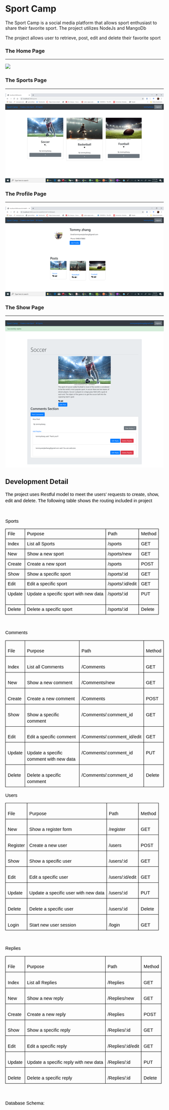 <h1>Sport Camp</h1>
<p>The Sport Camp is a social media platform that allows sport enthusiast to share their favorite sport. The project utilizes NodeJs and MangoDb </p>
</p>The project allows user to retrieve, post, edit and delete their favorite sport</p>

<h3>The Home Page</h3>
<hr/>
<img src="ScreenShot/Home.png"/>

<h3>The Sports Page</h3>
<hr/>
<img src="ScreenShot/sportsindex.png"/>

<h3>The Profile Page</h3>
<hr/>
<img src="ScreenShot/profile.png"/>

<h3>The Show Page</h3>
<hr/>
<img src="ScreenShot/showpage.png"/>

<h2>Development Detail</h2>
<p dir="ltr" style="line-height:1.38;margin-top:0pt;margin-bottom:0pt;"><span style="font-size:11pt;font-family:Arial;color:#000000;background-color:transparent;font-weight:400;font-style:normal;font-variant:normal;text-decoration:none;vertical-align:baseline;white-space:pre;white-space:pre-wrap;">The project uses Restful model to meet the users’ requests to create, show, edit and delete. The following table shows the routing included in project</span></p>
<p>
  <br>
</p>
<p dir="ltr" style="line-height:1.38;margin-top:0pt;margin-bottom:0pt;"><span style="font-size:11pt;font-family:Arial;color:#000000;background-color:transparent;font-weight:400;font-style:normal;font-variant:normal;text-decoration:none;vertical-align:baseline;white-space:pre;white-space:pre-wrap;">Sports</span></p>
<div align="left" dir="ltr" style="margin-left:0pt;">
  <table style="border:none;border-collapse:collapse;width:468pt;table-layout:fixed;">
    <tbody>
      <tr style="height:0pt;">
        <td style="border-left:solid #000000 1pt;border-right:solid #000000 1pt;border-bottom:solid #000000 1pt;border-top:solid #000000 1pt;vertical-align:top;padding:5pt 5pt 5pt 5pt;overflow:hidden;overflow-wrap:break-word;">
          <p dir="ltr" style="line-height:1.2;margin-top:0pt;margin-bottom:0pt;"><span style="font-size:11pt;font-family:Arial;color:#000000;background-color:transparent;font-weight:400;font-style:normal;font-variant:normal;text-decoration:none;vertical-align:baseline;white-space:pre;white-space:pre-wrap;">File</span></p>
        </td>
        <td style="border-left:solid #000000 1pt;border-right:solid #000000 1pt;border-bottom:solid #000000 1pt;border-top:solid #000000 1pt;vertical-align:top;padding:5pt 5pt 5pt 5pt;overflow:hidden;overflow-wrap:break-word;">
          <p dir="ltr" style="line-height:1.2;margin-top:0pt;margin-bottom:0pt;"><span style="font-size:11pt;font-family:Arial;color:#000000;background-color:transparent;font-weight:400;font-style:normal;font-variant:normal;text-decoration:none;vertical-align:baseline;white-space:pre;white-space:pre-wrap;">Purpose</span></p>
        </td>
        <td style="border-left:solid #000000 1pt;border-right:solid #000000 1pt;border-bottom:solid #000000 1pt;border-top:solid #000000 1pt;vertical-align:top;padding:5pt 5pt 5pt 5pt;overflow:hidden;overflow-wrap:break-word;">
          <p dir="ltr" style="line-height:1.2;margin-top:0pt;margin-bottom:0pt;"><span style="font-size:11pt;font-family:Arial;color:#000000;background-color:transparent;font-weight:400;font-style:normal;font-variant:normal;text-decoration:none;vertical-align:baseline;white-space:pre;white-space:pre-wrap;">Path</span></p>
        </td>
        <td style="border-left:solid #000000 1pt;border-right:solid #000000 1pt;border-bottom:solid #000000 1pt;border-top:solid #000000 1pt;vertical-align:top;padding:5pt 5pt 5pt 5pt;overflow:hidden;overflow-wrap:break-word;">
          <p dir="ltr" style="line-height:1.2;margin-top:0pt;margin-bottom:0pt;"><span style="font-size:11pt;font-family:Arial;color:#000000;background-color:transparent;font-weight:400;font-style:normal;font-variant:normal;text-decoration:none;vertical-align:baseline;white-space:pre;white-space:pre-wrap;">Method</span></p>
        </td>
      </tr>
      <tr style="height:0pt;">
        <td style="border-left:solid #000000 1pt;border-right:solid #000000 1pt;border-bottom:solid #000000 1pt;border-top:solid #000000 1pt;vertical-align:top;padding:5pt 5pt 5pt 5pt;overflow:hidden;overflow-wrap:break-word;">
          <p dir="ltr" style="line-height:1.2;margin-top:0pt;margin-bottom:0pt;"><span style="font-size:11pt;font-family:Arial;color:#000000;background-color:transparent;font-weight:400;font-style:normal;font-variant:normal;text-decoration:none;vertical-align:baseline;white-space:pre;white-space:pre-wrap;">Index</span></p>
        </td>
        <td style="border-left:solid #000000 1pt;border-right:solid #000000 1pt;border-bottom:solid #000000 1pt;border-top:solid #000000 1pt;vertical-align:top;padding:5pt 5pt 5pt 5pt;overflow:hidden;overflow-wrap:break-word;">
          <p dir="ltr" style="line-height:1.2;margin-top:0pt;margin-bottom:0pt;"><span style="font-size:11pt;font-family:Arial;color:#000000;background-color:transparent;font-weight:400;font-style:normal;font-variant:normal;text-decoration:none;vertical-align:baseline;white-space:pre;white-space:pre-wrap;">List all Sports</span></p>
        </td>
        <td style="border-left:solid #000000 1pt;border-right:solid #000000 1pt;border-bottom:solid #000000 1pt;border-top:solid #000000 1pt;vertical-align:top;padding:5pt 5pt 5pt 5pt;overflow:hidden;overflow-wrap:break-word;">
          <p dir="ltr" style="line-height:1.2;margin-top:0pt;margin-bottom:0pt;"><span style="font-size:11pt;font-family:Arial;color:#000000;background-color:transparent;font-weight:400;font-style:normal;font-variant:normal;text-decoration:none;vertical-align:baseline;white-space:pre;white-space:pre-wrap;">/sports</span></p>
        </td>
        <td style="border-left:solid #000000 1pt;border-right:solid #000000 1pt;border-bottom:solid #000000 1pt;border-top:solid #000000 1pt;vertical-align:top;padding:5pt 5pt 5pt 5pt;overflow:hidden;overflow-wrap:break-word;">
          <p dir="ltr" style="line-height:1.2;margin-top:0pt;margin-bottom:0pt;"><span style="font-size:11pt;font-family:Arial;color:#000000;background-color:transparent;font-weight:400;font-style:normal;font-variant:normal;text-decoration:none;vertical-align:baseline;white-space:pre;white-space:pre-wrap;">GET</span></p>
        </td>
      </tr>
      <tr style="height:0pt;">
        <td style="border-left:solid #000000 1pt;border-right:solid #000000 1pt;border-bottom:solid #000000 1pt;border-top:solid #000000 1pt;vertical-align:top;padding:5pt 5pt 5pt 5pt;overflow:hidden;overflow-wrap:break-word;">
          <p dir="ltr" style="line-height:1.2;margin-top:0pt;margin-bottom:0pt;"><span style="font-size:11pt;font-family:Arial;color:#000000;background-color:transparent;font-weight:400;font-style:normal;font-variant:normal;text-decoration:none;vertical-align:baseline;white-space:pre;white-space:pre-wrap;">New</span></p>
        </td>
        <td style="border-left:solid #000000 1pt;border-right:solid #000000 1pt;border-bottom:solid #000000 1pt;border-top:solid #000000 1pt;vertical-align:top;padding:5pt 5pt 5pt 5pt;overflow:hidden;overflow-wrap:break-word;">
          <p dir="ltr" style="line-height:1.2;margin-top:0pt;margin-bottom:0pt;"><span style="font-size:11pt;font-family:Arial;color:#000000;background-color:transparent;font-weight:400;font-style:normal;font-variant:normal;text-decoration:none;vertical-align:baseline;white-space:pre;white-space:pre-wrap;">Show a new sport</span></p>
        </td>
        <td style="border-left:solid #000000 1pt;border-right:solid #000000 1pt;border-bottom:solid #000000 1pt;border-top:solid #000000 1pt;vertical-align:top;padding:5pt 5pt 5pt 5pt;overflow:hidden;overflow-wrap:break-word;">
          <p dir="ltr" style="line-height:1.2;margin-top:0pt;margin-bottom:0pt;"><span style="font-size:11pt;font-family:Arial;color:#000000;background-color:transparent;font-weight:400;font-style:normal;font-variant:normal;text-decoration:none;vertical-align:baseline;white-space:pre;white-space:pre-wrap;">/sports/new</span></p>
        </td>
        <td style="border-left:solid #000000 1pt;border-right:solid #000000 1pt;border-bottom:solid #000000 1pt;border-top:solid #000000 1pt;vertical-align:top;padding:5pt 5pt 5pt 5pt;overflow:hidden;overflow-wrap:break-word;">
          <p dir="ltr" style="line-height:1.2;margin-top:0pt;margin-bottom:0pt;"><span style="font-size:11pt;font-family:Arial;color:#000000;background-color:transparent;font-weight:400;font-style:normal;font-variant:normal;text-decoration:none;vertical-align:baseline;white-space:pre;white-space:pre-wrap;">GET</span></p>
        </td>
      </tr>
      <tr style="height:0pt;">
        <td style="border-left:solid #000000 1pt;border-right:solid #000000 1pt;border-bottom:solid #000000 1pt;border-top:solid #000000 1pt;vertical-align:top;padding:5pt 5pt 5pt 5pt;overflow:hidden;overflow-wrap:break-word;">
          <p dir="ltr" style="line-height:1.2;margin-top:0pt;margin-bottom:0pt;"><span style="font-size:11pt;font-family:Arial;color:#000000;background-color:transparent;font-weight:400;font-style:normal;font-variant:normal;text-decoration:none;vertical-align:baseline;white-space:pre;white-space:pre-wrap;">Create</span></p>
        </td>
        <td style="border-left:solid #000000 1pt;border-right:solid #000000 1pt;border-bottom:solid #000000 1pt;border-top:solid #000000 1pt;vertical-align:top;padding:5pt 5pt 5pt 5pt;overflow:hidden;overflow-wrap:break-word;">
          <p dir="ltr" style="line-height:1.2;margin-top:0pt;margin-bottom:0pt;"><span style="font-size:11pt;font-family:Arial;color:#000000;background-color:transparent;font-weight:400;font-style:normal;font-variant:normal;text-decoration:none;vertical-align:baseline;white-space:pre;white-space:pre-wrap;">Create a new sport</span></p>
        </td>
        <td style="border-left:solid #000000 1pt;border-right:solid #000000 1pt;border-bottom:solid #000000 1pt;border-top:solid #000000 1pt;vertical-align:top;padding:5pt 5pt 5pt 5pt;overflow:hidden;overflow-wrap:break-word;">
          <p dir="ltr" style="line-height:1.2;margin-top:0pt;margin-bottom:0pt;"><span style="font-size:11pt;font-family:Arial;color:#000000;background-color:transparent;font-weight:400;font-style:normal;font-variant:normal;text-decoration:none;vertical-align:baseline;white-space:pre;white-space:pre-wrap;">/sports</span></p>
        </td>
        <td style="border-left:solid #000000 1pt;border-right:solid #000000 1pt;border-bottom:solid #000000 1pt;border-top:solid #000000 1pt;vertical-align:top;padding:5pt 5pt 5pt 5pt;overflow:hidden;overflow-wrap:break-word;">
          <p dir="ltr" style="line-height:1.2;margin-top:0pt;margin-bottom:0pt;"><span style="font-size:11pt;font-family:Arial;color:#000000;background-color:transparent;font-weight:400;font-style:normal;font-variant:normal;text-decoration:none;vertical-align:baseline;white-space:pre;white-space:pre-wrap;">POST</span></p>
        </td>
      </tr>
      <tr style="height:0pt;">
        <td style="border-left:solid #000000 1pt;border-right:solid #000000 1pt;border-bottom:solid #000000 1pt;border-top:solid #000000 1pt;vertical-align:top;padding:5pt 5pt 5pt 5pt;overflow:hidden;overflow-wrap:break-word;">
          <p dir="ltr" style="line-height:1.2;margin-top:0pt;margin-bottom:0pt;"><span style="font-size:11pt;font-family:Arial;color:#000000;background-color:transparent;font-weight:400;font-style:normal;font-variant:normal;text-decoration:none;vertical-align:baseline;white-space:pre;white-space:pre-wrap;">Show</span></p>
        </td>
        <td style="border-left:solid #000000 1pt;border-right:solid #000000 1pt;border-bottom:solid #000000 1pt;border-top:solid #000000 1pt;vertical-align:top;padding:5pt 5pt 5pt 5pt;overflow:hidden;overflow-wrap:break-word;">
          <p dir="ltr" style="line-height:1.2;margin-top:0pt;margin-bottom:0pt;"><span style="font-size:11pt;font-family:Arial;color:#000000;background-color:transparent;font-weight:400;font-style:normal;font-variant:normal;text-decoration:none;vertical-align:baseline;white-space:pre;white-space:pre-wrap;">Show a specific sport&nbsp;</span></p>
        </td>
        <td style="border-left:solid #000000 1pt;border-right:solid #000000 1pt;border-bottom:solid #000000 1pt;border-top:solid #000000 1pt;vertical-align:top;padding:5pt 5pt 5pt 5pt;overflow:hidden;overflow-wrap:break-word;">
          <p dir="ltr" style="line-height:1.2;margin-top:0pt;margin-bottom:0pt;"><span style="font-size:11pt;font-family:Arial;color:#000000;background-color:transparent;font-weight:400;font-style:normal;font-variant:normal;text-decoration:none;vertical-align:baseline;white-space:pre;white-space:pre-wrap;">/sports/:id</span></p>
        </td>
        <td style="border-left:solid #000000 1pt;border-right:solid #000000 1pt;border-bottom:solid #000000 1pt;border-top:solid #000000 1pt;vertical-align:top;padding:5pt 5pt 5pt 5pt;overflow:hidden;overflow-wrap:break-word;">
          <p dir="ltr" style="line-height:1.2;margin-top:0pt;margin-bottom:0pt;"><span style="font-size:11pt;font-family:Arial;color:#000000;background-color:transparent;font-weight:400;font-style:normal;font-variant:normal;text-decoration:none;vertical-align:baseline;white-space:pre;white-space:pre-wrap;">GET</span></p>
        </td>
      </tr>
      <tr style="height:0pt;">
        <td style="border-left:solid #000000 1pt;border-right:solid #000000 1pt;border-bottom:solid #000000 1pt;border-top:solid #000000 1pt;vertical-align:top;padding:5pt 5pt 5pt 5pt;overflow:hidden;overflow-wrap:break-word;">
          <p dir="ltr" style="line-height:1.2;margin-top:0pt;margin-bottom:0pt;"><span style="font-size:11pt;font-family:Arial;color:#000000;background-color:transparent;font-weight:400;font-style:normal;font-variant:normal;text-decoration:none;vertical-align:baseline;white-space:pre;white-space:pre-wrap;">Edit</span></p>
        </td>
        <td style="border-left:solid #000000 1pt;border-right:solid #000000 1pt;border-bottom:solid #000000 1pt;border-top:solid #000000 1pt;vertical-align:top;padding:5pt 5pt 5pt 5pt;overflow:hidden;overflow-wrap:break-word;">
          <p dir="ltr" style="line-height:1.2;margin-top:0pt;margin-bottom:0pt;"><span style="font-size:11pt;font-family:Arial;color:#000000;background-color:transparent;font-weight:400;font-style:normal;font-variant:normal;text-decoration:none;vertical-align:baseline;white-space:pre;white-space:pre-wrap;">Edit a specific sport</span></p>
        </td>
        <td style="border-left:solid #000000 1pt;border-right:solid #000000 1pt;border-bottom:solid #000000 1pt;border-top:solid #000000 1pt;vertical-align:top;padding:5pt 5pt 5pt 5pt;overflow:hidden;overflow-wrap:break-word;">
          <p dir="ltr" style="line-height:1.2;margin-top:0pt;margin-bottom:0pt;"><span style="font-size:11pt;font-family:Arial;color:#000000;background-color:transparent;font-weight:400;font-style:normal;font-variant:normal;text-decoration:none;vertical-align:baseline;white-space:pre;white-space:pre-wrap;">/sports/:id/edit</span></p>
        </td>
        <td style="border-left:solid #000000 1pt;border-right:solid #000000 1pt;border-bottom:solid #000000 1pt;border-top:solid #000000 1pt;vertical-align:top;padding:5pt 5pt 5pt 5pt;overflow:hidden;overflow-wrap:break-word;">
          <p dir="ltr" style="line-height:1.2;margin-top:0pt;margin-bottom:0pt;"><span style="font-size:11pt;font-family:Arial;color:#000000;background-color:transparent;font-weight:400;font-style:normal;font-variant:normal;text-decoration:none;vertical-align:baseline;white-space:pre;white-space:pre-wrap;">GET</span></p>
        </td>
      </tr>
      <tr style="height:0pt;">
        <td style="border-left:solid #000000 1pt;border-right:solid #000000 1pt;border-bottom:solid #000000 1pt;border-top:solid #000000 1pt;vertical-align:top;padding:5pt 5pt 5pt 5pt;overflow:hidden;overflow-wrap:break-word;">
          <p dir="ltr" style="line-height:1.2;margin-top:0pt;margin-bottom:0pt;"><span style="font-size:11pt;font-family:Arial;color:#000000;background-color:transparent;font-weight:400;font-style:normal;font-variant:normal;text-decoration:none;vertical-align:baseline;white-space:pre;white-space:pre-wrap;">Update</span></p>
        </td>
        <td style="border-left:solid #000000 1pt;border-right:solid #000000 1pt;border-bottom:solid #000000 1pt;border-top:solid #000000 1pt;vertical-align:top;padding:5pt 5pt 5pt 5pt;overflow:hidden;overflow-wrap:break-word;">
          <p dir="ltr" style="line-height:1.2;margin-top:0pt;margin-bottom:0pt;"><span style="font-size:11pt;font-family:Arial;color:#000000;background-color:transparent;font-weight:400;font-style:normal;font-variant:normal;text-decoration:none;vertical-align:baseline;white-space:pre;white-space:pre-wrap;">Update a specific sport with new data</span></p>
        </td>
        <td style="border-left:solid #000000 1pt;border-right:solid #000000 1pt;border-bottom:solid #000000 1pt;border-top:solid #000000 1pt;vertical-align:top;padding:5pt 5pt 5pt 5pt;overflow:hidden;overflow-wrap:break-word;">
          <p dir="ltr" style="line-height:1.2;margin-top:0pt;margin-bottom:0pt;"><span style="font-size:11pt;font-family:Arial;color:#000000;background-color:transparent;font-weight:400;font-style:normal;font-variant:normal;text-decoration:none;vertical-align:baseline;white-space:pre;white-space:pre-wrap;">/sports/:id</span></p>
          <br>
        </td>
        <td style="border-left:solid #000000 1pt;border-right:solid #000000 1pt;border-bottom:solid #000000 1pt;border-top:solid #000000 1pt;vertical-align:top;padding:5pt 5pt 5pt 5pt;overflow:hidden;overflow-wrap:break-word;">
          <p dir="ltr" style="line-height:1.2;margin-top:0pt;margin-bottom:0pt;"><span style="font-size:11pt;font-family:Arial;color:#000000;background-color:transparent;font-weight:400;font-style:normal;font-variant:normal;text-decoration:none;vertical-align:baseline;white-space:pre;white-space:pre-wrap;">PUT</span></p>
        </td>
      </tr>
      <tr style="height:0pt;">
        <td style="border-left:solid #000000 1pt;border-right:solid #000000 1pt;border-bottom:solid #000000 1pt;border-top:solid #000000 1pt;vertical-align:top;padding:5pt 5pt 5pt 5pt;overflow:hidden;overflow-wrap:break-word;">
          <p dir="ltr" style="line-height:1.2;margin-top:0pt;margin-bottom:0pt;"><span style="font-size:11pt;font-family:Arial;color:#000000;background-color:transparent;font-weight:400;font-style:normal;font-variant:normal;text-decoration:none;vertical-align:baseline;white-space:pre;white-space:pre-wrap;">Delete</span></p>
        </td>
        <td style="border-left:solid #000000 1pt;border-right:solid #000000 1pt;border-bottom:solid #000000 1pt;border-top:solid #000000 1pt;vertical-align:top;padding:5pt 5pt 5pt 5pt;overflow:hidden;overflow-wrap:break-word;">
          <p dir="ltr" style="line-height:1.2;margin-top:0pt;margin-bottom:0pt;"><span style="font-size:11pt;font-family:Arial;color:#000000;background-color:transparent;font-weight:400;font-style:normal;font-variant:normal;text-decoration:none;vertical-align:baseline;white-space:pre;white-space:pre-wrap;">Delete a specific sport</span></p>
        </td>
        <td style="border-left:solid #000000 1pt;border-right:solid #000000 1pt;border-bottom:solid #000000 1pt;border-top:solid #000000 1pt;vertical-align:top;padding:5pt 5pt 5pt 5pt;overflow:hidden;overflow-wrap:break-word;">
          <p dir="ltr" style="line-height:1.2;margin-top:0pt;margin-bottom:0pt;"><span style="font-size:11pt;font-family:Arial;color:#000000;background-color:transparent;font-weight:400;font-style:normal;font-variant:normal;text-decoration:none;vertical-align:baseline;white-space:pre;white-space:pre-wrap;">/sports/:id</span></p>
        </td>
        <td style="border-left:solid #000000 1pt;border-right:solid #000000 1pt;border-bottom:solid #000000 1pt;border-top:solid #000000 1pt;vertical-align:top;padding:5pt 5pt 5pt 5pt;overflow:hidden;overflow-wrap:break-word;">
          <p dir="ltr" style="line-height:1.2;margin-top:0pt;margin-bottom:0pt;"><span style="font-size:11pt;font-family:Arial;color:#000000;background-color:transparent;font-weight:400;font-style:normal;font-variant:normal;text-decoration:none;vertical-align:baseline;white-space:pre;white-space:pre-wrap;">Delete</span></p>
        </td>
      </tr>
    </tbody>
  </table>
</div>
<p>
  <br>
</p>
<p dir="ltr" style="line-height:1.38;margin-top:12pt;margin-bottom:0pt;"><span style="font-size:11pt;font-family:Arial;color:#000000;background-color:transparent;font-weight:400;font-style:normal;font-variant:normal;text-decoration:none;vertical-align:baseline;white-space:pre;white-space:pre-wrap;">Comments</span></p>
<div align="left" dir="ltr" style="margin-left:0pt;">
  <table style="border:none;border-collapse:collapse;">
    <tbody>
      <tr style="height:24pt;">
        <td style="border-left:solid #000000 0.9984375000000001pt;border-right:solid #000000 0.9984375000000001pt;border-bottom:solid #000000 0.9984375000000001pt;border-top:solid #000000 0.9984375000000001pt;vertical-align:top;padding:5pt 5pt 5pt 5pt;overflow:hidden;overflow-wrap:break-word;">
          <p dir="ltr" style="line-height:1.38;margin-top:12pt;margin-bottom:0pt;"><span style="font-size:11pt;font-family:Arial;color:#000000;background-color:transparent;font-weight:400;font-style:normal;font-variant:normal;text-decoration:none;vertical-align:baseline;white-space:pre;white-space:pre-wrap;">File</span></p>
        </td>
        <td style="border-left:solid #000000 0.9984375000000001pt;border-right:solid #000000 0.9984375000000001pt;border-bottom:solid #000000 0.9984375000000001pt;border-top:solid #000000 0.9984375000000001pt;vertical-align:top;padding:5pt 5pt 5pt 5pt;overflow:hidden;overflow-wrap:break-word;">
          <p dir="ltr" style="line-height:1.38;margin-top:12pt;margin-bottom:0pt;"><span style="font-size:11pt;font-family:Arial;color:#000000;background-color:transparent;font-weight:400;font-style:normal;font-variant:normal;text-decoration:none;vertical-align:baseline;white-space:pre;white-space:pre-wrap;">Purpose</span></p>
        </td>
        <td style="border-left:solid #000000 0.9984375000000001pt;border-right:solid #000000 0.9984375000000001pt;border-bottom:solid #000000 0.9984375000000001pt;border-top:solid #000000 0.9984375000000001pt;vertical-align:top;padding:5pt 5pt 5pt 5pt;overflow:hidden;overflow-wrap:break-word;">
          <p dir="ltr" style="line-height:1.38;margin-top:12pt;margin-bottom:0pt;"><span style="font-size:11pt;font-family:Arial;color:#000000;background-color:transparent;font-weight:400;font-style:normal;font-variant:normal;text-decoration:none;vertical-align:baseline;white-space:pre;white-space:pre-wrap;">Path</span></p>
        </td>
        <td style="border-left:solid #000000 0.9984375000000001pt;border-right:solid #000000 0.9984375000000001pt;border-bottom:solid #000000 0.9984375000000001pt;border-top:solid #000000 0.9984375000000001pt;vertical-align:top;padding:5pt 5pt 5pt 5pt;overflow:hidden;overflow-wrap:break-word;">
          <p dir="ltr" style="line-height:1.38;margin-top:12pt;margin-bottom:0pt;"><span style="font-size:11pt;font-family:Arial;color:#000000;background-color:transparent;font-weight:400;font-style:normal;font-variant:normal;text-decoration:none;vertical-align:baseline;white-space:pre;white-space:pre-wrap;">Method</span></p>
        </td>
      </tr>
      <tr style="height:24pt;">
        <td style="border-left:solid #000000 0.9984375000000001pt;border-right:solid #000000 0.9984375000000001pt;border-bottom:solid #000000 0.9984375000000001pt;border-top:solid #000000 0.9984375000000001pt;vertical-align:top;padding:5pt 5pt 5pt 5pt;overflow:hidden;overflow-wrap:break-word;">
          <p dir="ltr" style="line-height:1.38;margin-top:12pt;margin-bottom:0pt;"><span style="font-size:11pt;font-family:Arial;color:#000000;background-color:transparent;font-weight:400;font-style:normal;font-variant:normal;text-decoration:none;vertical-align:baseline;white-space:pre;white-space:pre-wrap;">Index</span></p>
        </td>
        <td style="border-left:solid #000000 0.9984375000000001pt;border-right:solid #000000 0.9984375000000001pt;border-bottom:solid #000000 0.9984375000000001pt;border-top:solid #000000 0.9984375000000001pt;vertical-align:top;padding:5pt 5pt 5pt 5pt;overflow:hidden;overflow-wrap:break-word;">
          <p dir="ltr" style="line-height:1.38;margin-top:12pt;margin-bottom:0pt;"><span style="font-size:11pt;font-family:Arial;color:#000000;background-color:transparent;font-weight:400;font-style:normal;font-variant:normal;text-decoration:none;vertical-align:baseline;white-space:pre;white-space:pre-wrap;">List all Comments</span></p>
        </td>
        <td style="border-left:solid #000000 0.9984375000000001pt;border-right:solid #000000 0.9984375000000001pt;border-bottom:solid #000000 0.9984375000000001pt;border-top:solid #000000 0.9984375000000001pt;vertical-align:top;padding:5pt 5pt 5pt 5pt;overflow:hidden;overflow-wrap:break-word;">
          <p dir="ltr" style="line-height:1.38;margin-top:12pt;margin-bottom:0pt;"><span style="font-size:11pt;font-family:Arial;color:#000000;background-color:transparent;font-weight:400;font-style:normal;font-variant:normal;text-decoration:none;vertical-align:baseline;white-space:pre;white-space:pre-wrap;">/Comments</span></p>
        </td>
        <td style="border-left:solid #000000 0.9984375000000001pt;border-right:solid #000000 0.9984375000000001pt;border-bottom:solid #000000 0.9984375000000001pt;border-top:solid #000000 0.9984375000000001pt;vertical-align:top;padding:5pt 5pt 5pt 5pt;overflow:hidden;overflow-wrap:break-word;">
          <p dir="ltr" style="line-height:1.38;margin-top:12pt;margin-bottom:0pt;"><span style="font-size:11pt;font-family:Arial;color:#000000;background-color:transparent;font-weight:400;font-style:normal;font-variant:normal;text-decoration:none;vertical-align:baseline;white-space:pre;white-space:pre-wrap;">GET</span></p>
        </td>
      </tr>
      <tr style="height:24pt;">
        <td style="border-left:solid #000000 0.9984375000000001pt;border-right:solid #000000 0.9984375000000001pt;border-bottom:solid #000000 0.9984375000000001pt;border-top:solid #000000 0.9984375000000001pt;vertical-align:top;padding:5pt 5pt 5pt 5pt;overflow:hidden;overflow-wrap:break-word;">
          <p dir="ltr" style="line-height:1.38;margin-top:12pt;margin-bottom:0pt;"><span style="font-size:11pt;font-family:Arial;color:#000000;background-color:transparent;font-weight:400;font-style:normal;font-variant:normal;text-decoration:none;vertical-align:baseline;white-space:pre;white-space:pre-wrap;">New</span></p>
        </td>
        <td style="border-left:solid #000000 0.9984375000000001pt;border-right:solid #000000 0.9984375000000001pt;border-bottom:solid #000000 0.9984375000000001pt;border-top:solid #000000 0.9984375000000001pt;vertical-align:top;padding:5pt 5pt 5pt 5pt;overflow:hidden;overflow-wrap:break-word;">
          <p dir="ltr" style="line-height:1.38;margin-top:12pt;margin-bottom:0pt;"><span style="font-size:11pt;font-family:Arial;color:#000000;background-color:transparent;font-weight:400;font-style:normal;font-variant:normal;text-decoration:none;vertical-align:baseline;white-space:pre;white-space:pre-wrap;">Show a new comment</span></p>
        </td>
        <td style="border-left:solid #000000 0.9984375000000001pt;border-right:solid #000000 0.9984375000000001pt;border-bottom:solid #000000 0.9984375000000001pt;border-top:solid #000000 0.9984375000000001pt;vertical-align:top;padding:5pt 5pt 5pt 5pt;overflow:hidden;overflow-wrap:break-word;">
          <p dir="ltr" style="line-height:1.38;margin-top:12pt;margin-bottom:0pt;"><span style="font-size:11pt;font-family:Arial;color:#000000;background-color:transparent;font-weight:400;font-style:normal;font-variant:normal;text-decoration:none;vertical-align:baseline;white-space:pre;white-space:pre-wrap;">/Comments/new</span></p>
        </td>
        <td style="border-left:solid #000000 0.9984375000000001pt;border-right:solid #000000 0.9984375000000001pt;border-bottom:solid #000000 0.9984375000000001pt;border-top:solid #000000 0.9984375000000001pt;vertical-align:top;padding:5pt 5pt 5pt 5pt;overflow:hidden;overflow-wrap:break-word;">
          <p dir="ltr" style="line-height:1.38;margin-top:12pt;margin-bottom:0pt;"><span style="font-size:11pt;font-family:Arial;color:#000000;background-color:transparent;font-weight:400;font-style:normal;font-variant:normal;text-decoration:none;vertical-align:baseline;white-space:pre;white-space:pre-wrap;">GET</span></p>
        </td>
      </tr>
      <tr style="height:24pt;">
        <td style="border-left:solid #000000 0.9984375000000001pt;border-right:solid #000000 0.9984375000000001pt;border-bottom:solid #000000 0.9984375000000001pt;border-top:solid #000000 0.9984375000000001pt;vertical-align:top;padding:5pt 5pt 5pt 5pt;overflow:hidden;overflow-wrap:break-word;">
          <p dir="ltr" style="line-height:1.38;margin-top:12pt;margin-bottom:0pt;"><span style="font-size:11pt;font-family:Arial;color:#000000;background-color:transparent;font-weight:400;font-style:normal;font-variant:normal;text-decoration:none;vertical-align:baseline;white-space:pre;white-space:pre-wrap;">Create</span></p>
        </td>
        <td style="border-left:solid #000000 0.9984375000000001pt;border-right:solid #000000 0.9984375000000001pt;border-bottom:solid #000000 0.9984375000000001pt;border-top:solid #000000 0.9984375000000001pt;vertical-align:top;padding:5pt 5pt 5pt 5pt;overflow:hidden;overflow-wrap:break-word;">
          <p dir="ltr" style="line-height:1.38;margin-top:12pt;margin-bottom:0pt;"><span style="font-size:11pt;font-family:Arial;color:#000000;background-color:transparent;font-weight:400;font-style:normal;font-variant:normal;text-decoration:none;vertical-align:baseline;white-space:pre;white-space:pre-wrap;">Create a new comment</span></p>
        </td>
        <td style="border-left:solid #000000 0.9984375000000001pt;border-right:solid #000000 0.9984375000000001pt;border-bottom:solid #000000 0.9984375000000001pt;border-top:solid #000000 0.9984375000000001pt;vertical-align:top;padding:5pt 5pt 5pt 5pt;overflow:hidden;overflow-wrap:break-word;">
          <p dir="ltr" style="line-height:1.38;margin-top:12pt;margin-bottom:0pt;"><span style="font-size:11pt;font-family:Arial;color:#000000;background-color:transparent;font-weight:400;font-style:normal;font-variant:normal;text-decoration:none;vertical-align:baseline;white-space:pre;white-space:pre-wrap;">/Comments</span></p>
        </td>
        <td style="border-left:solid #000000 0.9984375000000001pt;border-right:solid #000000 0.9984375000000001pt;border-bottom:solid #000000 0.9984375000000001pt;border-top:solid #000000 0.9984375000000001pt;vertical-align:top;padding:5pt 5pt 5pt 5pt;overflow:hidden;overflow-wrap:break-word;">
          <p dir="ltr" style="line-height:1.38;margin-top:12pt;margin-bottom:0pt;"><span style="font-size:11pt;font-family:Arial;color:#000000;background-color:transparent;font-weight:400;font-style:normal;font-variant:normal;text-decoration:none;vertical-align:baseline;white-space:pre;white-space:pre-wrap;">POST</span></p>
        </td>
      </tr>
      <tr style="height:24pt;">
        <td style="border-left:solid #000000 0.9984375000000001pt;border-right:solid #000000 0.9984375000000001pt;border-bottom:solid #000000 0.9984375000000001pt;border-top:solid #000000 0.9984375000000001pt;vertical-align:top;padding:5pt 5pt 5pt 5pt;overflow:hidden;overflow-wrap:break-word;">
          <p dir="ltr" style="line-height:1.38;margin-top:12pt;margin-bottom:0pt;"><span style="font-size:11pt;font-family:Arial;color:#000000;background-color:transparent;font-weight:400;font-style:normal;font-variant:normal;text-decoration:none;vertical-align:baseline;white-space:pre;white-space:pre-wrap;">Show</span></p>
        </td>
        <td style="border-left:solid #000000 0.9984375000000001pt;border-right:solid #000000 0.9984375000000001pt;border-bottom:solid #000000 0.9984375000000001pt;border-top:solid #000000 0.9984375000000001pt;vertical-align:top;padding:5pt 5pt 5pt 5pt;overflow:hidden;overflow-wrap:break-word;">
          <p dir="ltr" style="line-height:1.38;margin-top:12pt;margin-bottom:0pt;"><span style="font-size:11pt;font-family:Arial;color:#000000;background-color:transparent;font-weight:400;font-style:normal;font-variant:normal;text-decoration:none;vertical-align:baseline;white-space:pre;white-space:pre-wrap;">Show a specific comment&nbsp;</span></p>
        </td>
        <td style="border-left:solid #000000 0.9984375000000001pt;border-right:solid #000000 0.9984375000000001pt;border-bottom:solid #000000 0.9984375000000001pt;border-top:solid #000000 0.9984375000000001pt;vertical-align:top;padding:5pt 5pt 5pt 5pt;overflow:hidden;overflow-wrap:break-word;">
          <p dir="ltr" style="line-height:1.38;margin-top:12pt;margin-bottom:0pt;"><span style="font-size:11pt;font-family:Arial;color:#000000;background-color:transparent;font-weight:400;font-style:normal;font-variant:normal;text-decoration:none;vertical-align:baseline;white-space:pre;white-space:pre-wrap;">/Comments/:comment_id</span></p>
        </td>
        <td style="border-left:solid #000000 0.9984375000000001pt;border-right:solid #000000 0.9984375000000001pt;border-bottom:solid #000000 0.9984375000000001pt;border-top:solid #000000 0.9984375000000001pt;vertical-align:top;padding:5pt 5pt 5pt 5pt;overflow:hidden;overflow-wrap:break-word;">
          <p dir="ltr" style="line-height:1.38;margin-top:12pt;margin-bottom:0pt;"><span style="font-size:11pt;font-family:Arial;color:#000000;background-color:transparent;font-weight:400;font-style:normal;font-variant:normal;text-decoration:none;vertical-align:baseline;white-space:pre;white-space:pre-wrap;">GET</span></p>
        </td>
      </tr>
      <tr style="height:24pt;">
        <td style="border-left:solid #000000 0.9984375000000001pt;border-right:solid #000000 0.9984375000000001pt;border-bottom:solid #000000 0.9984375000000001pt;border-top:solid #000000 0.9984375000000001pt;vertical-align:top;padding:5pt 5pt 5pt 5pt;overflow:hidden;overflow-wrap:break-word;">
          <p dir="ltr" style="line-height:1.38;margin-top:12pt;margin-bottom:0pt;"><span style="font-size:11pt;font-family:Arial;color:#000000;background-color:transparent;font-weight:400;font-style:normal;font-variant:normal;text-decoration:none;vertical-align:baseline;white-space:pre;white-space:pre-wrap;">Edit</span></p>
        </td>
        <td style="border-left:solid #000000 0.9984375000000001pt;border-right:solid #000000 0.9984375000000001pt;border-bottom:solid #000000 0.9984375000000001pt;border-top:solid #000000 0.9984375000000001pt;vertical-align:top;padding:5pt 5pt 5pt 5pt;overflow:hidden;overflow-wrap:break-word;">
          <p dir="ltr" style="line-height:1.38;margin-top:12pt;margin-bottom:0pt;"><span style="font-size:11pt;font-family:Arial;color:#000000;background-color:transparent;font-weight:400;font-style:normal;font-variant:normal;text-decoration:none;vertical-align:baseline;white-space:pre;white-space:pre-wrap;">Edit a specific comment</span></p>
        </td>
        <td style="border-left:solid #000000 0.9984375000000001pt;border-right:solid #000000 0.9984375000000001pt;border-bottom:solid #000000 0.9984375000000001pt;border-top:solid #000000 0.9984375000000001pt;vertical-align:top;padding:5pt 5pt 5pt 5pt;overflow:hidden;overflow-wrap:break-word;">
          <p dir="ltr" style="line-height:1.38;margin-top:12pt;margin-bottom:0pt;"><span style="font-size:11pt;font-family:Arial;color:#000000;background-color:transparent;font-weight:400;font-style:normal;font-variant:normal;text-decoration:none;vertical-align:baseline;white-space:pre;white-space:pre-wrap;">/Comments/:comment_id/edit</span></p>
        </td>
        <td style="border-left:solid #000000 0.9984375000000001pt;border-right:solid #000000 0.9984375000000001pt;border-bottom:solid #000000 0.9984375000000001pt;border-top:solid #000000 0.9984375000000001pt;vertical-align:top;padding:5pt 5pt 5pt 5pt;overflow:hidden;overflow-wrap:break-word;">
          <p dir="ltr" style="line-height:1.38;margin-top:12pt;margin-bottom:0pt;"><span style="font-size:11pt;font-family:Arial;color:#000000;background-color:transparent;font-weight:400;font-style:normal;font-variant:normal;text-decoration:none;vertical-align:baseline;white-space:pre;white-space:pre-wrap;">GET</span></p>
        </td>
      </tr>
      <tr style="height:37.5pt;">
        <td style="border-left:solid #000000 0.9984375000000001pt;border-right:solid #000000 0.9984375000000001pt;border-bottom:solid #000000 0.9984375000000001pt;border-top:solid #000000 0.9984375000000001pt;vertical-align:top;padding:5pt 5pt 5pt 5pt;overflow:hidden;overflow-wrap:break-word;">
          <p dir="ltr" style="line-height:1.38;margin-top:12pt;margin-bottom:0pt;"><span style="font-size:11pt;font-family:Arial;color:#000000;background-color:transparent;font-weight:400;font-style:normal;font-variant:normal;text-decoration:none;vertical-align:baseline;white-space:pre;white-space:pre-wrap;">Update</span></p>
        </td>
        <td style="border-left:solid #000000 0.9984375000000001pt;border-right:solid #000000 0.9984375000000001pt;border-bottom:solid #000000 0.9984375000000001pt;border-top:solid #000000 0.9984375000000001pt;vertical-align:top;padding:5pt 5pt 5pt 5pt;overflow:hidden;overflow-wrap:break-word;">
          <p dir="ltr" style="line-height:1.38;margin-top:12pt;margin-bottom:0pt;"><span style="font-size:11pt;font-family:Arial;color:#000000;background-color:transparent;font-weight:400;font-style:normal;font-variant:normal;text-decoration:none;vertical-align:baseline;white-space:pre;white-space:pre-wrap;">Update a specific comment with new data</span></p>
        </td>
        <td style="border-left:solid #000000 0.9984375000000001pt;border-right:solid #000000 0.9984375000000001pt;border-bottom:solid #000000 0.9984375000000001pt;border-top:solid #000000 0.9984375000000001pt;vertical-align:top;padding:5pt 5pt 5pt 5pt;overflow:hidden;overflow-wrap:break-word;">
          <p dir="ltr" style="line-height:1.38;margin-top:12pt;margin-bottom:0pt;"><span style="font-size:11pt;font-family:Arial;color:#000000;background-color:transparent;font-weight:400;font-style:normal;font-variant:normal;text-decoration:none;vertical-align:baseline;white-space:pre;white-space:pre-wrap;">/Comments/:comment_id</span></p>
        </td>
        <td style="border-left:solid #000000 0.9984375000000001pt;border-right:solid #000000 0.9984375000000001pt;border-bottom:solid #000000 0.9984375000000001pt;border-top:solid #000000 0.9984375000000001pt;vertical-align:top;padding:5pt 5pt 5pt 5pt;overflow:hidden;overflow-wrap:break-word;">
          <p dir="ltr" style="line-height:1.38;margin-top:12pt;margin-bottom:0pt;"><span style="font-size:11pt;font-family:Arial;color:#000000;background-color:transparent;font-weight:400;font-style:normal;font-variant:normal;text-decoration:none;vertical-align:baseline;white-space:pre;white-space:pre-wrap;">PUT</span></p>
        </td>
      </tr>
      <tr style="height:24pt;">
        <td style="border-left:solid #000000 0.9984375000000001pt;border-right:solid #000000 0.9984375000000001pt;border-bottom:solid #000000 0.9984375000000001pt;border-top:solid #000000 0.9984375000000001pt;vertical-align:top;padding:5pt 5pt 5pt 5pt;overflow:hidden;overflow-wrap:break-word;">
          <p dir="ltr" style="line-height:1.38;margin-top:12pt;margin-bottom:0pt;"><span style="font-size:11pt;font-family:Arial;color:#000000;background-color:transparent;font-weight:400;font-style:normal;font-variant:normal;text-decoration:none;vertical-align:baseline;white-space:pre;white-space:pre-wrap;">Delete</span></p>
        </td>
        <td style="border-left:solid #000000 0.9984375000000001pt;border-right:solid #000000 0.9984375000000001pt;border-bottom:solid #000000 0.9984375000000001pt;border-top:solid #000000 0.9984375000000001pt;vertical-align:top;padding:5pt 5pt 5pt 5pt;overflow:hidden;overflow-wrap:break-word;">
          <p dir="ltr" style="line-height:1.38;margin-top:12pt;margin-bottom:0pt;"><span style="font-size:11pt;font-family:Arial;color:#000000;background-color:transparent;font-weight:400;font-style:normal;font-variant:normal;text-decoration:none;vertical-align:baseline;white-space:pre;white-space:pre-wrap;">Delete a specific comment</span></p>
        </td>
        <td style="border-left:solid #000000 0.9984375000000001pt;border-right:solid #000000 0.9984375000000001pt;border-bottom:solid #000000 0.9984375000000001pt;border-top:solid #000000 0.9984375000000001pt;vertical-align:top;padding:5pt 5pt 5pt 5pt;overflow:hidden;overflow-wrap:break-word;">
          <p dir="ltr" style="line-height:1.38;margin-top:12pt;margin-bottom:0pt;"><span style="font-size:11pt;font-family:Arial;color:#000000;background-color:transparent;font-weight:400;font-style:normal;font-variant:normal;text-decoration:none;vertical-align:baseline;white-space:pre;white-space:pre-wrap;">/Comments/:comment_id</span></p>
        </td>
        <td style="border-left:solid #000000 0.9984375000000001pt;border-right:solid #000000 0.9984375000000001pt;border-bottom:solid #000000 0.9984375000000001pt;border-top:solid #000000 0.9984375000000001pt;vertical-align:top;padding:5pt 5pt 5pt 5pt;overflow:hidden;overflow-wrap:break-word;">
          <p dir="ltr" style="line-height:1.38;margin-top:12pt;margin-bottom:0pt;"><span style="font-size:11pt;font-family:Arial;color:#000000;background-color:transparent;font-weight:400;font-style:normal;font-variant:normal;text-decoration:none;vertical-align:baseline;white-space:pre;white-space:pre-wrap;">Delete</span></p>
        </td>
      </tr>
    </tbody>
  </table>
</div>
<p dir="ltr" style="line-height:1.38;margin-top:12pt;margin-bottom:0pt;"><span style="font-size:11pt;font-family:Arial;color:#000000;background-color:transparent;font-weight:400;font-style:normal;font-variant:normal;text-decoration:none;vertical-align:baseline;white-space:pre;white-space:pre-wrap;">Users</span></p>
<div align="left" dir="ltr" style="margin-left:0pt;">
  <table style="border:none;border-collapse:collapse;">
    <tbody>
      <tr style="height:24pt;">
        <td style="border-left:solid #000000 0.9984375000000001pt;border-right:solid #000000 0.9984375000000001pt;border-bottom:solid #000000 0.9984375000000001pt;border-top:solid #000000 0.9984375000000001pt;vertical-align:top;padding:5pt 5pt 5pt 5pt;overflow:hidden;overflow-wrap:break-word;">
          <p dir="ltr" style="line-height:1.38;margin-top:12pt;margin-bottom:0pt;"><span style="font-size:11pt;font-family:Arial;color:#000000;background-color:transparent;font-weight:400;font-style:normal;font-variant:normal;text-decoration:none;vertical-align:baseline;white-space:pre;white-space:pre-wrap;">File</span></p>
        </td>
        <td style="border-left:solid #000000 0.9984375000000001pt;border-right:solid #000000 0.9984375000000001pt;border-bottom:solid #000000 0.9984375000000001pt;border-top:solid #000000 0.9984375000000001pt;vertical-align:top;padding:5pt 5pt 5pt 5pt;overflow:hidden;overflow-wrap:break-word;">
          <p dir="ltr" style="line-height:1.38;margin-top:12pt;margin-bottom:0pt;"><span style="font-size:11pt;font-family:Arial;color:#000000;background-color:transparent;font-weight:400;font-style:normal;font-variant:normal;text-decoration:none;vertical-align:baseline;white-space:pre;white-space:pre-wrap;">Purpose</span></p>
        </td>
        <td style="border-left:solid #000000 0.9984375000000001pt;border-right:solid #000000 0.9984375000000001pt;border-bottom:solid #000000 0.9984375000000001pt;border-top:solid #000000 0.9984375000000001pt;vertical-align:top;padding:5pt 5pt 5pt 5pt;overflow:hidden;overflow-wrap:break-word;">
          <p dir="ltr" style="line-height:1.38;margin-top:12pt;margin-bottom:0pt;"><span style="font-size:11pt;font-family:Arial;color:#000000;background-color:transparent;font-weight:400;font-style:normal;font-variant:normal;text-decoration:none;vertical-align:baseline;white-space:pre;white-space:pre-wrap;">Path</span></p>
        </td>
        <td style="border-left:solid #000000 0.9984375000000001pt;border-right:solid #000000 0.9984375000000001pt;border-bottom:solid #000000 0.9984375000000001pt;border-top:solid #000000 0.9984375000000001pt;vertical-align:top;padding:5pt 5pt 5pt 5pt;overflow:hidden;overflow-wrap:break-word;">
          <p dir="ltr" style="line-height:1.38;margin-top:12pt;margin-bottom:0pt;"><span style="font-size:11pt;font-family:Arial;color:#000000;background-color:transparent;font-weight:400;font-style:normal;font-variant:normal;text-decoration:none;vertical-align:baseline;white-space:pre;white-space:pre-wrap;">Method</span></p>
        </td>
      </tr>
      <tr style="height:24pt;">
        <td style="border-left:solid #000000 0.9984375000000001pt;border-right:solid #000000 0.9984375000000001pt;border-bottom:solid #000000 0.9984375000000001pt;border-top:solid #000000 0.9984375000000001pt;vertical-align:top;padding:5pt 5pt 5pt 5pt;overflow:hidden;overflow-wrap:break-word;">
          <p dir="ltr" style="line-height:1.38;margin-top:12pt;margin-bottom:0pt;"><span style="font-size:11pt;font-family:Arial;color:#000000;background-color:transparent;font-weight:400;font-style:normal;font-variant:normal;text-decoration:none;vertical-align:baseline;white-space:pre;white-space:pre-wrap;">New</span></p>
        </td>
        <td style="border-left:solid #000000 0.9984375000000001pt;border-right:solid #000000 0.9984375000000001pt;border-bottom:solid #000000 0.9984375000000001pt;border-top:solid #000000 0.9984375000000001pt;vertical-align:top;padding:5pt 5pt 5pt 5pt;overflow:hidden;overflow-wrap:break-word;">
          <p dir="ltr" style="line-height:1.38;margin-top:12pt;margin-bottom:0pt;"><span style="font-size:11pt;font-family:Arial;color:#000000;background-color:transparent;font-weight:400;font-style:normal;font-variant:normal;text-decoration:none;vertical-align:baseline;white-space:pre;white-space:pre-wrap;">Show a register form</span></p>
        </td>
        <td style="border-left:solid #000000 0.9984375000000001pt;border-right:solid #000000 0.9984375000000001pt;border-bottom:solid #000000 0.9984375000000001pt;border-top:solid #000000 0.9984375000000001pt;vertical-align:top;padding:5pt 5pt 5pt 5pt;overflow:hidden;overflow-wrap:break-word;">
          <p dir="ltr" style="line-height:1.38;margin-top:12pt;margin-bottom:0pt;"><span style="font-size:11pt;font-family:Arial;color:#000000;background-color:transparent;font-weight:400;font-style:normal;font-variant:normal;text-decoration:none;vertical-align:baseline;white-space:pre;white-space:pre-wrap;">/register</span></p>
        </td>
        <td style="border-left:solid #000000 0.9984375000000001pt;border-right:solid #000000 0.9984375000000001pt;border-bottom:solid #000000 0.9984375000000001pt;border-top:solid #000000 0.9984375000000001pt;vertical-align:top;padding:5pt 5pt 5pt 5pt;overflow:hidden;overflow-wrap:break-word;">
          <p dir="ltr" style="line-height:1.38;margin-top:12pt;margin-bottom:0pt;"><span style="font-size:11pt;font-family:Arial;color:#000000;background-color:transparent;font-weight:400;font-style:normal;font-variant:normal;text-decoration:none;vertical-align:baseline;white-space:pre;white-space:pre-wrap;">GET</span></p>
        </td>
      </tr>
      <tr style="height:24pt;">
        <td style="border-left:solid #000000 0.9984375000000001pt;border-right:solid #000000 0.9984375000000001pt;border-bottom:solid #000000 0.9984375000000001pt;border-top:solid #000000 0.9984375000000001pt;vertical-align:top;padding:5pt 5pt 5pt 5pt;overflow:hidden;overflow-wrap:break-word;">
          <p dir="ltr" style="line-height:1.38;margin-top:12pt;margin-bottom:0pt;"><span style="font-size:11pt;font-family:Arial;color:#000000;background-color:transparent;font-weight:400;font-style:normal;font-variant:normal;text-decoration:none;vertical-align:baseline;white-space:pre;white-space:pre-wrap;">Register</span></p>
        </td>
        <td style="border-left:solid #000000 0.9984375000000001pt;border-right:solid #000000 0.9984375000000001pt;border-bottom:solid #000000 0.9984375000000001pt;border-top:solid #000000 0.9984375000000001pt;vertical-align:top;padding:5pt 5pt 5pt 5pt;overflow:hidden;overflow-wrap:break-word;">
          <p dir="ltr" style="line-height:1.38;margin-top:12pt;margin-bottom:0pt;"><span style="font-size:11pt;font-family:Arial;color:#000000;background-color:transparent;font-weight:400;font-style:normal;font-variant:normal;text-decoration:none;vertical-align:baseline;white-space:pre;white-space:pre-wrap;">Create a new user</span></p>
        </td>
        <td style="border-left:solid #000000 0.9984375000000001pt;border-right:solid #000000 0.9984375000000001pt;border-bottom:solid #000000 0.9984375000000001pt;border-top:solid #000000 0.9984375000000001pt;vertical-align:top;padding:5pt 5pt 5pt 5pt;overflow:hidden;overflow-wrap:break-word;">
          <p dir="ltr" style="line-height:1.38;margin-top:12pt;margin-bottom:0pt;"><span style="font-size:11pt;font-family:Arial;color:#000000;background-color:transparent;font-weight:400;font-style:normal;font-variant:normal;text-decoration:none;vertical-align:baseline;white-space:pre;white-space:pre-wrap;">/users</span></p>
        </td>
        <td style="border-left:solid #000000 0.9984375000000001pt;border-right:solid #000000 0.9984375000000001pt;border-bottom:solid #000000 0.9984375000000001pt;border-top:solid #000000 0.9984375000000001pt;vertical-align:top;padding:5pt 5pt 5pt 5pt;overflow:hidden;overflow-wrap:break-word;">
          <p dir="ltr" style="line-height:1.38;margin-top:12pt;margin-bottom:0pt;"><span style="font-size:11pt;font-family:Arial;color:#000000;background-color:transparent;font-weight:400;font-style:normal;font-variant:normal;text-decoration:none;vertical-align:baseline;white-space:pre;white-space:pre-wrap;">POST</span></p>
        </td>
      </tr>
      <tr style="height:24pt;">
        <td style="border-left:solid #000000 0.9984375000000001pt;border-right:solid #000000 0.9984375000000001pt;border-bottom:solid #000000 0.9984375000000001pt;border-top:solid #000000 0.9984375000000001pt;vertical-align:top;padding:5pt 5pt 5pt 5pt;overflow:hidden;overflow-wrap:break-word;">
          <p dir="ltr" style="line-height:1.38;margin-top:12pt;margin-bottom:0pt;"><span style="font-size:11pt;font-family:Arial;color:#000000;background-color:transparent;font-weight:400;font-style:normal;font-variant:normal;text-decoration:none;vertical-align:baseline;white-space:pre;white-space:pre-wrap;">Show</span></p>
        </td>
        <td style="border-left:solid #000000 0.9984375000000001pt;border-right:solid #000000 0.9984375000000001pt;border-bottom:solid #000000 0.9984375000000001pt;border-top:solid #000000 0.9984375000000001pt;vertical-align:top;padding:5pt 5pt 5pt 5pt;overflow:hidden;overflow-wrap:break-word;">
          <p dir="ltr" style="line-height:1.38;margin-top:12pt;margin-bottom:0pt;"><span style="font-size:11pt;font-family:Arial;color:#000000;background-color:transparent;font-weight:400;font-style:normal;font-variant:normal;text-decoration:none;vertical-align:baseline;white-space:pre;white-space:pre-wrap;">Show a specific user&nbsp;</span></p>
        </td>
        <td style="border-left:solid #000000 0.9984375000000001pt;border-right:solid #000000 0.9984375000000001pt;border-bottom:solid #000000 0.9984375000000001pt;border-top:solid #000000 0.9984375000000001pt;vertical-align:top;padding:5pt 5pt 5pt 5pt;overflow:hidden;overflow-wrap:break-word;">
          <p dir="ltr" style="line-height:1.38;margin-top:12pt;margin-bottom:0pt;"><span style="font-size:11pt;font-family:Arial;color:#000000;background-color:transparent;font-weight:400;font-style:normal;font-variant:normal;text-decoration:none;vertical-align:baseline;white-space:pre;white-space:pre-wrap;">/users/:id</span></p>
        </td>
        <td style="border-left:solid #000000 0.9984375000000001pt;border-right:solid #000000 0.9984375000000001pt;border-bottom:solid #000000 0.9984375000000001pt;border-top:solid #000000 0.9984375000000001pt;vertical-align:top;padding:5pt 5pt 5pt 5pt;overflow:hidden;overflow-wrap:break-word;">
          <p dir="ltr" style="line-height:1.38;margin-top:12pt;margin-bottom:0pt;"><span style="font-size:11pt;font-family:Arial;color:#000000;background-color:transparent;font-weight:400;font-style:normal;font-variant:normal;text-decoration:none;vertical-align:baseline;white-space:pre;white-space:pre-wrap;">GET</span></p>
        </td>
      </tr>
      <tr style="height:24pt;">
        <td style="border-left:solid #000000 0.9984375000000001pt;border-right:solid #000000 0.9984375000000001pt;border-bottom:solid #000000 0.9984375000000001pt;border-top:solid #000000 0.9984375000000001pt;vertical-align:top;padding:5pt 5pt 5pt 5pt;overflow:hidden;overflow-wrap:break-word;">
          <p dir="ltr" style="line-height:1.38;margin-top:12pt;margin-bottom:0pt;"><span style="font-size:11pt;font-family:Arial;color:#000000;background-color:transparent;font-weight:400;font-style:normal;font-variant:normal;text-decoration:none;vertical-align:baseline;white-space:pre;white-space:pre-wrap;">Edit</span></p>
        </td>
        <td style="border-left:solid #000000 0.9984375000000001pt;border-right:solid #000000 0.9984375000000001pt;border-bottom:solid #000000 0.9984375000000001pt;border-top:solid #000000 0.9984375000000001pt;vertical-align:top;padding:5pt 5pt 5pt 5pt;overflow:hidden;overflow-wrap:break-word;">
          <p dir="ltr" style="line-height:1.38;margin-top:12pt;margin-bottom:0pt;"><span style="font-size:11pt;font-family:Arial;color:#000000;background-color:transparent;font-weight:400;font-style:normal;font-variant:normal;text-decoration:none;vertical-align:baseline;white-space:pre;white-space:pre-wrap;">Edit a specific user</span></p>
        </td>
        <td style="border-left:solid #000000 0.9984375000000001pt;border-right:solid #000000 0.9984375000000001pt;border-bottom:solid #000000 0.9984375000000001pt;border-top:solid #000000 0.9984375000000001pt;vertical-align:top;padding:5pt 5pt 5pt 5pt;overflow:hidden;overflow-wrap:break-word;">
          <p dir="ltr" style="line-height:1.38;margin-top:12pt;margin-bottom:0pt;"><span style="font-size:11pt;font-family:Arial;color:#000000;background-color:transparent;font-weight:400;font-style:normal;font-variant:normal;text-decoration:none;vertical-align:baseline;white-space:pre;white-space:pre-wrap;">/users/:id/edit</span></p>
        </td>
        <td style="border-left:solid #000000 0.9984375000000001pt;border-right:solid #000000 0.9984375000000001pt;border-bottom:solid #000000 0.9984375000000001pt;border-top:solid #000000 0.9984375000000001pt;vertical-align:top;padding:5pt 5pt 5pt 5pt;overflow:hidden;overflow-wrap:break-word;">
          <p dir="ltr" style="line-height:1.38;margin-top:12pt;margin-bottom:0pt;"><span style="font-size:11pt;font-family:Arial;color:#000000;background-color:transparent;font-weight:400;font-style:normal;font-variant:normal;text-decoration:none;vertical-align:baseline;white-space:pre;white-space:pre-wrap;">GET</span></p>
        </td>
      </tr>
      <tr style="height:24pt;">
        <td style="border-left:solid #000000 0.9984375000000001pt;border-right:solid #000000 0.9984375000000001pt;border-bottom:solid #000000 0.9984375000000001pt;border-top:solid #000000 0.9984375000000001pt;vertical-align:top;padding:5pt 5pt 5pt 5pt;overflow:hidden;overflow-wrap:break-word;">
          <p dir="ltr" style="line-height:1.38;margin-top:12pt;margin-bottom:0pt;"><span style="font-size:11pt;font-family:Arial;color:#000000;background-color:transparent;font-weight:400;font-style:normal;font-variant:normal;text-decoration:none;vertical-align:baseline;white-space:pre;white-space:pre-wrap;">Update</span></p>
        </td>
        <td style="border-left:solid #000000 0.9984375000000001pt;border-right:solid #000000 0.9984375000000001pt;border-bottom:solid #000000 0.9984375000000001pt;border-top:solid #000000 0.9984375000000001pt;vertical-align:top;padding:5pt 5pt 5pt 5pt;overflow:hidden;overflow-wrap:break-word;">
          <p dir="ltr" style="line-height:1.38;margin-top:12pt;margin-bottom:0pt;"><span style="font-size:11pt;font-family:Arial;color:#000000;background-color:transparent;font-weight:400;font-style:normal;font-variant:normal;text-decoration:none;vertical-align:baseline;white-space:pre;white-space:pre-wrap;">Update a specific user with new data</span></p>
        </td>
        <td style="border-left:solid #000000 0.9984375000000001pt;border-right:solid #000000 0.9984375000000001pt;border-bottom:solid #000000 0.9984375000000001pt;border-top:solid #000000 0.9984375000000001pt;vertical-align:top;padding:5pt 5pt 5pt 5pt;overflow:hidden;overflow-wrap:break-word;">
          <p dir="ltr" style="line-height:1.38;margin-top:12pt;margin-bottom:0pt;"><span style="font-size:11pt;font-family:Arial;color:#000000;background-color:transparent;font-weight:400;font-style:normal;font-variant:normal;text-decoration:none;vertical-align:baseline;white-space:pre;white-space:pre-wrap;">/users/:id</span></p>
        </td>
        <td style="border-left:solid #000000 0.9984375000000001pt;border-right:solid #000000 0.9984375000000001pt;border-bottom:solid #000000 0.9984375000000001pt;border-top:solid #000000 0.9984375000000001pt;vertical-align:top;padding:5pt 5pt 5pt 5pt;overflow:hidden;overflow-wrap:break-word;">
          <p dir="ltr" style="line-height:1.38;margin-top:12pt;margin-bottom:0pt;"><span style="font-size:11pt;font-family:Arial;color:#000000;background-color:transparent;font-weight:400;font-style:normal;font-variant:normal;text-decoration:none;vertical-align:baseline;white-space:pre;white-space:pre-wrap;">PUT</span></p>
        </td>
      </tr>
      <tr style="height:24pt;">
        <td style="border-left:solid #000000 0.9984375000000001pt;border-right:solid #000000 0.9984375000000001pt;border-bottom:solid #000000 0.9984375000000001pt;border-top:solid #000000 0.9984375000000001pt;vertical-align:top;padding:5pt 5pt 5pt 5pt;overflow:hidden;overflow-wrap:break-word;">
          <p dir="ltr" style="line-height:1.38;margin-top:12pt;margin-bottom:0pt;"><span style="font-size:11pt;font-family:Arial;color:#000000;background-color:transparent;font-weight:400;font-style:normal;font-variant:normal;text-decoration:none;vertical-align:baseline;white-space:pre;white-space:pre-wrap;">Delete</span></p>
        </td>
        <td style="border-left:solid #000000 0.9984375000000001pt;border-right:solid #000000 0.9984375000000001pt;border-bottom:solid #000000 0.9984375000000001pt;border-top:solid #000000 0.9984375000000001pt;vertical-align:top;padding:5pt 5pt 5pt 5pt;overflow:hidden;overflow-wrap:break-word;">
          <p dir="ltr" style="line-height:1.38;margin-top:12pt;margin-bottom:0pt;"><span style="font-size:11pt;font-family:Arial;color:#000000;background-color:transparent;font-weight:400;font-style:normal;font-variant:normal;text-decoration:none;vertical-align:baseline;white-space:pre;white-space:pre-wrap;">Delete a specific user</span></p>
        </td>
        <td style="border-left:solid #000000 0.9984375000000001pt;border-right:solid #000000 0.9984375000000001pt;border-bottom:solid #000000 0.9984375000000001pt;border-top:solid #000000 0.9984375000000001pt;vertical-align:top;padding:5pt 5pt 5pt 5pt;overflow:hidden;overflow-wrap:break-word;">
          <p dir="ltr" style="line-height:1.38;margin-top:12pt;margin-bottom:0pt;"><span style="font-size:11pt;font-family:Arial;color:#000000;background-color:transparent;font-weight:400;font-style:normal;font-variant:normal;text-decoration:none;vertical-align:baseline;white-space:pre;white-space:pre-wrap;">/users/:id</span></p>
        </td>
        <td style="border-left:solid #000000 0.9984375000000001pt;border-right:solid #000000 0.9984375000000001pt;border-bottom:solid #000000 0.9984375000000001pt;border-top:solid #000000 0.9984375000000001pt;vertical-align:top;padding:5pt 5pt 5pt 5pt;overflow:hidden;overflow-wrap:break-word;">
          <p dir="ltr" style="line-height:1.38;margin-top:12pt;margin-bottom:0pt;"><span style="font-size:11pt;font-family:Arial;color:#000000;background-color:transparent;font-weight:400;font-style:normal;font-variant:normal;text-decoration:none;vertical-align:baseline;white-space:pre;white-space:pre-wrap;">Delete</span></p>
        </td>
      </tr>
      <tr style="height:24pt;">
        <td style="border-left:solid #000000 0.9984375000000001pt;border-right:solid #000000 0.9984375000000001pt;border-bottom:solid #000000 0.9984375000000001pt;border-top:solid #000000 0.9984375000000001pt;vertical-align:top;padding:5pt 5pt 5pt 5pt;overflow:hidden;overflow-wrap:break-word;">
          <p dir="ltr" style="line-height:1.38;margin-top:12pt;margin-bottom:0pt;"><span style="font-size:11pt;font-family:Arial;color:#000000;background-color:transparent;font-weight:400;font-style:normal;font-variant:normal;text-decoration:none;vertical-align:baseline;white-space:pre;white-space:pre-wrap;">Login</span></p>
        </td>
        <td style="border-left:solid #000000 0.9984375000000001pt;border-right:solid #000000 0.9984375000000001pt;border-bottom:solid #000000 0.9984375000000001pt;border-top:solid #000000 0.9984375000000001pt;vertical-align:top;padding:5pt 5pt 5pt 5pt;overflow:hidden;overflow-wrap:break-word;">
          <p dir="ltr" style="line-height:1.38;margin-top:12pt;margin-bottom:0pt;"><span style="font-size:11pt;font-family:Arial;color:#000000;background-color:transparent;font-weight:400;font-style:normal;font-variant:normal;text-decoration:none;vertical-align:baseline;white-space:pre;white-space:pre-wrap;">Start new user session</span></p>
        </td>
        <td style="border-left:solid #000000 0.9984375000000001pt;border-right:solid #000000 0.9984375000000001pt;border-bottom:solid #000000 0.9984375000000001pt;border-top:solid #000000 0.9984375000000001pt;vertical-align:top;padding:5pt 5pt 5pt 5pt;overflow:hidden;overflow-wrap:break-word;">
          <p dir="ltr" style="line-height:1.38;margin-top:12pt;margin-bottom:0pt;"><span style="font-size:11pt;font-family:Arial;color:#000000;background-color:transparent;font-weight:400;font-style:normal;font-variant:normal;text-decoration:none;vertical-align:baseline;white-space:pre;white-space:pre-wrap;">/login</span></p>
        </td>
        <td style="border-left:solid #000000 0.9984375000000001pt;border-right:solid #000000 0.9984375000000001pt;border-bottom:solid #000000 0.9984375000000001pt;border-top:solid #000000 0.9984375000000001pt;vertical-align:top;padding:5pt 5pt 5pt 5pt;overflow:hidden;overflow-wrap:break-word;">
          <p dir="ltr" style="line-height:1.38;margin-top:12pt;margin-bottom:0pt;"><span style="font-size:11pt;font-family:Arial;color:#000000;background-color:transparent;font-weight:400;font-style:normal;font-variant:normal;text-decoration:none;vertical-align:baseline;white-space:pre;white-space:pre-wrap;">GET</span></p>
        </td>
      </tr>
    </tbody>
  </table>
</div>
<p>
  <br>
</p>
<p dir="ltr" style="line-height:1.38;margin-top:12pt;margin-bottom:0pt;"><span style="font-size:11pt;font-family:Arial;color:#000000;background-color:transparent;font-weight:400;font-style:normal;font-variant:normal;text-decoration:none;vertical-align:baseline;white-space:pre;white-space:pre-wrap;">Replies</span></p>
<div align="left" dir="ltr" style="margin-left:0pt;">
  <table style="border:none;border-collapse:collapse;">
    <tbody>
      <tr style="height:24pt;">
        <td style="border-left:solid #000000 0.9984375000000001pt;border-right:solid #000000 0.9984375000000001pt;border-bottom:solid #000000 0.9984375000000001pt;border-top:solid #000000 0.9984375000000001pt;vertical-align:top;padding:5pt 5pt 5pt 5pt;overflow:hidden;overflow-wrap:break-word;">
          <p dir="ltr" style="line-height:1.38;margin-top:12pt;margin-bottom:0pt;"><span style="font-size:11pt;font-family:Arial;color:#000000;background-color:transparent;font-weight:400;font-style:normal;font-variant:normal;text-decoration:none;vertical-align:baseline;white-space:pre;white-space:pre-wrap;">File</span></p>
        </td>
        <td style="border-left:solid #000000 0.9984375000000001pt;border-right:solid #000000 0.9984375000000001pt;border-bottom:solid #000000 0.9984375000000001pt;border-top:solid #000000 0.9984375000000001pt;vertical-align:top;padding:5pt 5pt 5pt 5pt;overflow:hidden;overflow-wrap:break-word;">
          <p dir="ltr" style="line-height:1.38;margin-top:12pt;margin-bottom:0pt;"><span style="font-size:11pt;font-family:Arial;color:#000000;background-color:transparent;font-weight:400;font-style:normal;font-variant:normal;text-decoration:none;vertical-align:baseline;white-space:pre;white-space:pre-wrap;">Purpose</span></p>
        </td>
        <td style="border-left:solid #000000 0.9984375000000001pt;border-right:solid #000000 0.9984375000000001pt;border-bottom:solid #000000 0.9984375000000001pt;border-top:solid #000000 0.9984375000000001pt;vertical-align:top;padding:5pt 5pt 5pt 5pt;overflow:hidden;overflow-wrap:break-word;">
          <p dir="ltr" style="line-height:1.38;margin-top:12pt;margin-bottom:0pt;"><span style="font-size:11pt;font-family:Arial;color:#000000;background-color:transparent;font-weight:400;font-style:normal;font-variant:normal;text-decoration:none;vertical-align:baseline;white-space:pre;white-space:pre-wrap;">Path</span></p>
        </td>
        <td style="border-left:solid #000000 0.9984375000000001pt;border-right:solid #000000 0.9984375000000001pt;border-bottom:solid #000000 0.9984375000000001pt;border-top:solid #000000 0.9984375000000001pt;vertical-align:top;padding:5pt 5pt 5pt 5pt;overflow:hidden;overflow-wrap:break-word;">
          <p dir="ltr" style="line-height:1.38;margin-top:12pt;margin-bottom:0pt;"><span style="font-size:11pt;font-family:Arial;color:#000000;background-color:transparent;font-weight:400;font-style:normal;font-variant:normal;text-decoration:none;vertical-align:baseline;white-space:pre;white-space:pre-wrap;">Method</span></p>
        </td>
      </tr>
      <tr style="height:24pt;">
        <td style="border-left:solid #000000 0.9984375000000001pt;border-right:solid #000000 0.9984375000000001pt;border-bottom:solid #000000 0.9984375000000001pt;border-top:solid #000000 0.9984375000000001pt;vertical-align:top;padding:5pt 5pt 5pt 5pt;overflow:hidden;overflow-wrap:break-word;">
          <p dir="ltr" style="line-height:1.38;margin-top:12pt;margin-bottom:0pt;"><span style="font-size:11pt;font-family:Arial;color:#000000;background-color:transparent;font-weight:400;font-style:normal;font-variant:normal;text-decoration:none;vertical-align:baseline;white-space:pre;white-space:pre-wrap;">Index</span></p>
        </td>
        <td style="border-left:solid #000000 0.9984375000000001pt;border-right:solid #000000 0.9984375000000001pt;border-bottom:solid #000000 0.9984375000000001pt;border-top:solid #000000 0.9984375000000001pt;vertical-align:top;padding:5pt 5pt 5pt 5pt;overflow:hidden;overflow-wrap:break-word;">
          <p dir="ltr" style="line-height:1.38;margin-top:12pt;margin-bottom:0pt;"><span style="font-size:11pt;font-family:Arial;color:#000000;background-color:transparent;font-weight:400;font-style:normal;font-variant:normal;text-decoration:none;vertical-align:baseline;white-space:pre;white-space:pre-wrap;">List all Replies</span></p>
        </td>
        <td style="border-left:solid #000000 0.9984375000000001pt;border-right:solid #000000 0.9984375000000001pt;border-bottom:solid #000000 0.9984375000000001pt;border-top:solid #000000 0.9984375000000001pt;vertical-align:top;padding:5pt 5pt 5pt 5pt;overflow:hidden;overflow-wrap:break-word;">
          <p dir="ltr" style="line-height:1.38;margin-top:12pt;margin-bottom:0pt;"><span style="font-size:11pt;font-family:Arial;color:#000000;background-color:transparent;font-weight:400;font-style:normal;font-variant:normal;text-decoration:none;vertical-align:baseline;white-space:pre;white-space:pre-wrap;">/Replies</span></p>
        </td>
        <td style="border-left:solid #000000 0.9984375000000001pt;border-right:solid #000000 0.9984375000000001pt;border-bottom:solid #000000 0.9984375000000001pt;border-top:solid #000000 0.9984375000000001pt;vertical-align:top;padding:5pt 5pt 5pt 5pt;overflow:hidden;overflow-wrap:break-word;">
          <p dir="ltr" style="line-height:1.38;margin-top:12pt;margin-bottom:0pt;"><span style="font-size:11pt;font-family:Arial;color:#000000;background-color:transparent;font-weight:400;font-style:normal;font-variant:normal;text-decoration:none;vertical-align:baseline;white-space:pre;white-space:pre-wrap;">GET</span></p>
        </td>
      </tr>
      <tr style="height:24pt;">
        <td style="border-left:solid #000000 0.9984375000000001pt;border-right:solid #000000 0.9984375000000001pt;border-bottom:solid #000000 0.9984375000000001pt;border-top:solid #000000 0.9984375000000001pt;vertical-align:top;padding:5pt 5pt 5pt 5pt;overflow:hidden;overflow-wrap:break-word;">
          <p dir="ltr" style="line-height:1.38;margin-top:12pt;margin-bottom:0pt;"><span style="font-size:11pt;font-family:Arial;color:#000000;background-color:transparent;font-weight:400;font-style:normal;font-variant:normal;text-decoration:none;vertical-align:baseline;white-space:pre;white-space:pre-wrap;">New</span></p>
        </td>
        <td style="border-left:solid #000000 0.9984375000000001pt;border-right:solid #000000 0.9984375000000001pt;border-bottom:solid #000000 0.9984375000000001pt;border-top:solid #000000 0.9984375000000001pt;vertical-align:top;padding:5pt 5pt 5pt 5pt;overflow:hidden;overflow-wrap:break-word;">
          <p dir="ltr" style="line-height:1.38;margin-top:12pt;margin-bottom:0pt;"><span style="font-size:11pt;font-family:Arial;color:#000000;background-color:transparent;font-weight:400;font-style:normal;font-variant:normal;text-decoration:none;vertical-align:baseline;white-space:pre;white-space:pre-wrap;">Show a new reply</span></p>
        </td>
        <td style="border-left:solid #000000 0.9984375000000001pt;border-right:solid #000000 0.9984375000000001pt;border-bottom:solid #000000 0.9984375000000001pt;border-top:solid #000000 0.9984375000000001pt;vertical-align:top;padding:5pt 5pt 5pt 5pt;overflow:hidden;overflow-wrap:break-word;">
          <p dir="ltr" style="line-height:1.38;margin-top:12pt;margin-bottom:0pt;"><span style="font-size:11pt;font-family:Arial;color:#000000;background-color:transparent;font-weight:400;font-style:normal;font-variant:normal;text-decoration:none;vertical-align:baseline;white-space:pre;white-space:pre-wrap;">/Replies/new</span></p>
        </td>
        <td style="border-left:solid #000000 0.9984375000000001pt;border-right:solid #000000 0.9984375000000001pt;border-bottom:solid #000000 0.9984375000000001pt;border-top:solid #000000 0.9984375000000001pt;vertical-align:top;padding:5pt 5pt 5pt 5pt;overflow:hidden;overflow-wrap:break-word;">
          <p dir="ltr" style="line-height:1.38;margin-top:12pt;margin-bottom:0pt;"><span style="font-size:11pt;font-family:Arial;color:#000000;background-color:transparent;font-weight:400;font-style:normal;font-variant:normal;text-decoration:none;vertical-align:baseline;white-space:pre;white-space:pre-wrap;">GET</span></p>
        </td>
      </tr>
      <tr style="height:24pt;">
        <td style="border-left:solid #000000 0.9984375000000001pt;border-right:solid #000000 0.9984375000000001pt;border-bottom:solid #000000 0.9984375000000001pt;border-top:solid #000000 0.9984375000000001pt;vertical-align:top;padding:5pt 5pt 5pt 5pt;overflow:hidden;overflow-wrap:break-word;">
          <p dir="ltr" style="line-height:1.38;margin-top:12pt;margin-bottom:0pt;"><span style="font-size:11pt;font-family:Arial;color:#000000;background-color:transparent;font-weight:400;font-style:normal;font-variant:normal;text-decoration:none;vertical-align:baseline;white-space:pre;white-space:pre-wrap;">Create</span></p>
        </td>
        <td style="border-left:solid #000000 0.9984375000000001pt;border-right:solid #000000 0.9984375000000001pt;border-bottom:solid #000000 0.9984375000000001pt;border-top:solid #000000 0.9984375000000001pt;vertical-align:top;padding:5pt 5pt 5pt 5pt;overflow:hidden;overflow-wrap:break-word;">
          <p dir="ltr" style="line-height:1.38;margin-top:12pt;margin-bottom:0pt;"><span style="font-size:11pt;font-family:Arial;color:#000000;background-color:transparent;font-weight:400;font-style:normal;font-variant:normal;text-decoration:none;vertical-align:baseline;white-space:pre;white-space:pre-wrap;">Create a new reply</span></p>
        </td>
        <td style="border-left:solid #000000 0.9984375000000001pt;border-right:solid #000000 0.9984375000000001pt;border-bottom:solid #000000 0.9984375000000001pt;border-top:solid #000000 0.9984375000000001pt;vertical-align:top;padding:5pt 5pt 5pt 5pt;overflow:hidden;overflow-wrap:break-word;">
          <p dir="ltr" style="line-height:1.38;margin-top:12pt;margin-bottom:0pt;"><span style="font-size:11pt;font-family:Arial;color:#000000;background-color:transparent;font-weight:400;font-style:normal;font-variant:normal;text-decoration:none;vertical-align:baseline;white-space:pre;white-space:pre-wrap;">/Replies</span></p>
        </td>
        <td style="border-left:solid #000000 0.9984375000000001pt;border-right:solid #000000 0.9984375000000001pt;border-bottom:solid #000000 0.9984375000000001pt;border-top:solid #000000 0.9984375000000001pt;vertical-align:top;padding:5pt 5pt 5pt 5pt;overflow:hidden;overflow-wrap:break-word;">
          <p dir="ltr" style="line-height:1.38;margin-top:12pt;margin-bottom:0pt;"><span style="font-size:11pt;font-family:Arial;color:#000000;background-color:transparent;font-weight:400;font-style:normal;font-variant:normal;text-decoration:none;vertical-align:baseline;white-space:pre;white-space:pre-wrap;">POST</span></p>
        </td>
      </tr>
      <tr style="height:24pt;">
        <td style="border-left:solid #000000 0.9984375000000001pt;border-right:solid #000000 0.9984375000000001pt;border-bottom:solid #000000 0.9984375000000001pt;border-top:solid #000000 0.9984375000000001pt;vertical-align:top;padding:5pt 5pt 5pt 5pt;overflow:hidden;overflow-wrap:break-word;">
          <p dir="ltr" style="line-height:1.38;margin-top:12pt;margin-bottom:0pt;"><span style="font-size:11pt;font-family:Arial;color:#000000;background-color:transparent;font-weight:400;font-style:normal;font-variant:normal;text-decoration:none;vertical-align:baseline;white-space:pre;white-space:pre-wrap;">Show</span></p>
        </td>
        <td style="border-left:solid #000000 0.9984375000000001pt;border-right:solid #000000 0.9984375000000001pt;border-bottom:solid #000000 0.9984375000000001pt;border-top:solid #000000 0.9984375000000001pt;vertical-align:top;padding:5pt 5pt 5pt 5pt;overflow:hidden;overflow-wrap:break-word;">
          <p dir="ltr" style="line-height:1.38;margin-top:12pt;margin-bottom:0pt;"><span style="font-size:11pt;font-family:Arial;color:#000000;background-color:transparent;font-weight:400;font-style:normal;font-variant:normal;text-decoration:none;vertical-align:baseline;white-space:pre;white-space:pre-wrap;">Show a specific reply&nbsp;</span></p>
        </td>
        <td style="border-left:solid #000000 0.9984375000000001pt;border-right:solid #000000 0.9984375000000001pt;border-bottom:solid #000000 0.9984375000000001pt;border-top:solid #000000 0.9984375000000001pt;vertical-align:top;padding:5pt 5pt 5pt 5pt;overflow:hidden;overflow-wrap:break-word;">
          <p dir="ltr" style="line-height:1.38;margin-top:12pt;margin-bottom:0pt;"><span style="font-size:11pt;font-family:Arial;color:#000000;background-color:transparent;font-weight:400;font-style:normal;font-variant:normal;text-decoration:none;vertical-align:baseline;white-space:pre;white-space:pre-wrap;">/Replies/:id</span></p>
        </td>
        <td style="border-left:solid #000000 0.9984375000000001pt;border-right:solid #000000 0.9984375000000001pt;border-bottom:solid #000000 0.9984375000000001pt;border-top:solid #000000 0.9984375000000001pt;vertical-align:top;padding:5pt 5pt 5pt 5pt;overflow:hidden;overflow-wrap:break-word;">
          <p dir="ltr" style="line-height:1.38;margin-top:12pt;margin-bottom:0pt;"><span style="font-size:11pt;font-family:Arial;color:#000000;background-color:transparent;font-weight:400;font-style:normal;font-variant:normal;text-decoration:none;vertical-align:baseline;white-space:pre;white-space:pre-wrap;">GET</span></p>
        </td>
      </tr>
      <tr style="height:24pt;">
        <td style="border-left:solid #000000 0.9984375000000001pt;border-right:solid #000000 0.9984375000000001pt;border-bottom:solid #000000 0.9984375000000001pt;border-top:solid #000000 0.9984375000000001pt;vertical-align:top;padding:5pt 5pt 5pt 5pt;overflow:hidden;overflow-wrap:break-word;">
          <p dir="ltr" style="line-height:1.38;margin-top:12pt;margin-bottom:0pt;"><span style="font-size:11pt;font-family:Arial;color:#000000;background-color:transparent;font-weight:400;font-style:normal;font-variant:normal;text-decoration:none;vertical-align:baseline;white-space:pre;white-space:pre-wrap;">Edit</span></p>
        </td>
        <td style="border-left:solid #000000 0.9984375000000001pt;border-right:solid #000000 0.9984375000000001pt;border-bottom:solid #000000 0.9984375000000001pt;border-top:solid #000000 0.9984375000000001pt;vertical-align:top;padding:5pt 5pt 5pt 5pt;overflow:hidden;overflow-wrap:break-word;">
          <p dir="ltr" style="line-height:1.38;margin-top:12pt;margin-bottom:0pt;"><span style="font-size:11pt;font-family:Arial;color:#000000;background-color:transparent;font-weight:400;font-style:normal;font-variant:normal;text-decoration:none;vertical-align:baseline;white-space:pre;white-space:pre-wrap;">Edit a specific reply</span></p>
        </td>
        <td style="border-left:solid #000000 0.9984375000000001pt;border-right:solid #000000 0.9984375000000001pt;border-bottom:solid #000000 0.9984375000000001pt;border-top:solid #000000 0.9984375000000001pt;vertical-align:top;padding:5pt 5pt 5pt 5pt;overflow:hidden;overflow-wrap:break-word;">
          <p dir="ltr" style="line-height:1.38;margin-top:12pt;margin-bottom:0pt;"><span style="font-size:11pt;font-family:Arial;color:#000000;background-color:transparent;font-weight:400;font-style:normal;font-variant:normal;text-decoration:none;vertical-align:baseline;white-space:pre;white-space:pre-wrap;">/Replies/:id/edit</span></p>
        </td>
        <td style="border-left:solid #000000 0.9984375000000001pt;border-right:solid #000000 0.9984375000000001pt;border-bottom:solid #000000 0.9984375000000001pt;border-top:solid #000000 0.9984375000000001pt;vertical-align:top;padding:5pt 5pt 5pt 5pt;overflow:hidden;overflow-wrap:break-word;">
          <p dir="ltr" style="line-height:1.38;margin-top:12pt;margin-bottom:0pt;"><span style="font-size:11pt;font-family:Arial;color:#000000;background-color:transparent;font-weight:400;font-style:normal;font-variant:normal;text-decoration:none;vertical-align:baseline;white-space:pre;white-space:pre-wrap;">GET</span></p>
        </td>
      </tr>
      <tr style="height:24pt;">
        <td style="border-left:solid #000000 0.9984375000000001pt;border-right:solid #000000 0.9984375000000001pt;border-bottom:solid #000000 0.9984375000000001pt;border-top:solid #000000 0.9984375000000001pt;vertical-align:top;padding:5pt 5pt 5pt 5pt;overflow:hidden;overflow-wrap:break-word;">
          <p dir="ltr" style="line-height:1.38;margin-top:12pt;margin-bottom:0pt;"><span style="font-size:11pt;font-family:Arial;color:#000000;background-color:transparent;font-weight:400;font-style:normal;font-variant:normal;text-decoration:none;vertical-align:baseline;white-space:pre;white-space:pre-wrap;">Update</span></p>
        </td>
        <td style="border-left:solid #000000 0.9984375000000001pt;border-right:solid #000000 0.9984375000000001pt;border-bottom:solid #000000 0.9984375000000001pt;border-top:solid #000000 0.9984375000000001pt;vertical-align:top;padding:5pt 5pt 5pt 5pt;overflow:hidden;overflow-wrap:break-word;">
          <p dir="ltr" style="line-height:1.38;margin-top:12pt;margin-bottom:0pt;"><span style="font-size:11pt;font-family:Arial;color:#000000;background-color:transparent;font-weight:400;font-style:normal;font-variant:normal;text-decoration:none;vertical-align:baseline;white-space:pre;white-space:pre-wrap;">Update a specific reply with new data</span></p>
        </td>
        <td style="border-left:solid #000000 0.9984375000000001pt;border-right:solid #000000 0.9984375000000001pt;border-bottom:solid #000000 0.9984375000000001pt;border-top:solid #000000 0.9984375000000001pt;vertical-align:top;padding:5pt 5pt 5pt 5pt;overflow:hidden;overflow-wrap:break-word;">
          <p dir="ltr" style="line-height:1.38;margin-top:12pt;margin-bottom:0pt;"><span style="font-size:11pt;font-family:Arial;color:#000000;background-color:transparent;font-weight:400;font-style:normal;font-variant:normal;text-decoration:none;vertical-align:baseline;white-space:pre;white-space:pre-wrap;">/Replies/:id</span></p>
        </td>
        <td style="border-left:solid #000000 0.9984375000000001pt;border-right:solid #000000 0.9984375000000001pt;border-bottom:solid #000000 0.9984375000000001pt;border-top:solid #000000 0.9984375000000001pt;vertical-align:top;padding:5pt 5pt 5pt 5pt;overflow:hidden;overflow-wrap:break-word;">
          <p dir="ltr" style="line-height:1.38;margin-top:12pt;margin-bottom:0pt;"><span style="font-size:11pt;font-family:Arial;color:#000000;background-color:transparent;font-weight:400;font-style:normal;font-variant:normal;text-decoration:none;vertical-align:baseline;white-space:pre;white-space:pre-wrap;">PUT</span></p>
        </td>
      </tr>
      <tr style="height:24pt;">
        <td style="border-left:solid #000000 0.9984375000000001pt;border-right:solid #000000 0.9984375000000001pt;border-bottom:solid #000000 0.9984375000000001pt;border-top:solid #000000 0.9984375000000001pt;vertical-align:top;padding:5pt 5pt 5pt 5pt;overflow:hidden;overflow-wrap:break-word;">
          <p dir="ltr" style="line-height:1.38;margin-top:12pt;margin-bottom:0pt;"><span style="font-size:11pt;font-family:Arial;color:#000000;background-color:transparent;font-weight:400;font-style:normal;font-variant:normal;text-decoration:none;vertical-align:baseline;white-space:pre;white-space:pre-wrap;">Delete</span></p>
        </td>
        <td style="border-left:solid #000000 0.9984375000000001pt;border-right:solid #000000 0.9984375000000001pt;border-bottom:solid #000000 0.9984375000000001pt;border-top:solid #000000 0.9984375000000001pt;vertical-align:top;padding:5pt 5pt 5pt 5pt;overflow:hidden;overflow-wrap:break-word;">
          <p dir="ltr" style="line-height:1.38;margin-top:12pt;margin-bottom:0pt;"><span style="font-size:11pt;font-family:Arial;color:#000000;background-color:transparent;font-weight:400;font-style:normal;font-variant:normal;text-decoration:none;vertical-align:baseline;white-space:pre;white-space:pre-wrap;">Delete a specific reply</span></p>
        </td>
        <td style="border-left:solid #000000 0.9984375000000001pt;border-right:solid #000000 0.9984375000000001pt;border-bottom:solid #000000 0.9984375000000001pt;border-top:solid #000000 0.9984375000000001pt;vertical-align:top;padding:5pt 5pt 5pt 5pt;overflow:hidden;overflow-wrap:break-word;">
          <p dir="ltr" style="line-height:1.38;margin-top:12pt;margin-bottom:0pt;"><span style="font-size:11pt;font-family:Arial;color:#000000;background-color:transparent;font-weight:400;font-style:normal;font-variant:normal;text-decoration:none;vertical-align:baseline;white-space:pre;white-space:pre-wrap;">/Replies/:id</span></p>
        </td>
        <td style="border-left:solid #000000 0.9984375000000001pt;border-right:solid #000000 0.9984375000000001pt;border-bottom:solid #000000 0.9984375000000001pt;border-top:solid #000000 0.9984375000000001pt;vertical-align:top;padding:5pt 5pt 5pt 5pt;overflow:hidden;overflow-wrap:break-word;">
          <p dir="ltr" style="line-height:1.38;margin-top:12pt;margin-bottom:0pt;"><span style="font-size:11pt;font-family:Arial;color:#000000;background-color:transparent;font-weight:400;font-style:normal;font-variant:normal;text-decoration:none;vertical-align:baseline;white-space:pre;white-space:pre-wrap;">Delete</span></p>
        </td>
      </tr>
    </tbody>
  </table>
</div>
<p dir="ltr" style="line-height:1.38;margin-top:12pt;margin-bottom:12pt;"><span style="font-size:11pt;font-family:Arial;color:#000000;background-color:transparent;font-weight:400;font-style:normal;font-variant:normal;text-decoration:none;vertical-align:baseline;white-space:pre;white-space:pre-wrap;">&nbsp;</span></p>
<p dir="ltr" style="line-height:1.38;margin-top:0pt;margin-bottom:0pt;"><span style="font-size:11pt;font-family:Arial;color:#000000;background-color:transparent;font-weight:400;font-style:normal;font-variant:normal;text-decoration:none;vertical-align:baseline;white-space:pre;white-space:pre-wrap;">Database Schema:</span></p>
<img src="ScreenShot/design_db.png/>
